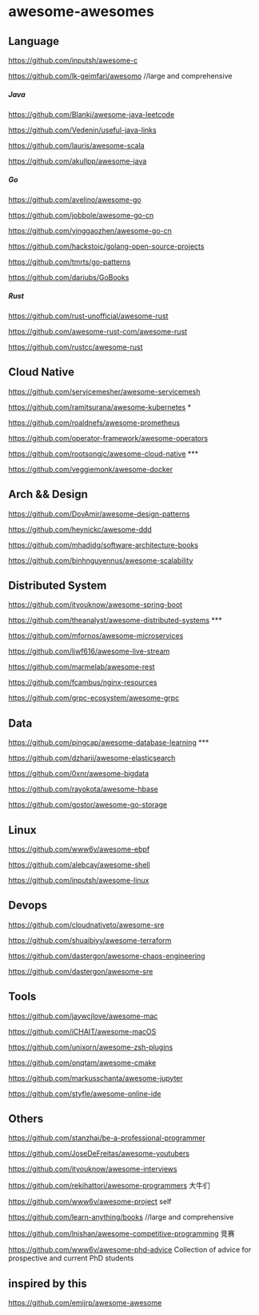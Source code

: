 # awesome-awesomes



## Language
https://github.com/inputsh/awesome-c

https://github.com/lk-geimfari/awesomo  //large and comprehensive


##### Java
https://github.com/Blankj/awesome-java-leetcode

https://github.com/Vedenin/useful-java-links

https://github.com/lauris/awesome-scala

https://github.com/akullpp/awesome-java

##### Go
https://github.com/avelino/awesome-go

https://github.com/jobbole/awesome-go-cn

https://github.com/yinggaozhen/awesome-go-cn

https://github.com/hackstoic/golang-open-source-projects

https://github.com/tmrts/go-patterns

https://github.com/dariubs/GoBooks

##### Rust
https://github.com/rust-unofficial/awesome-rust

https://github.com/awesome-rust-com/awesome-rust

https://github.com/rustcc/awesome-rust


## Cloud Native
https://github.com/servicemesher/awesome-servicemesh

https://github.com/ramitsurana/awesome-kubernetes  *

https://github.com/roaldnefs/awesome-prometheus

https://github.com/operator-framework/awesome-operators

https://github.com/rootsongjc/awesome-cloud-native  ***

https://github.com/veggiemonk/awesome-docker

## Arch && Design
https://github.com/DovAmir/awesome-design-patterns

https://github.com/heynickc/awesome-ddd

https://github.com/mhadidg/software-architecture-books

https://github.com/binhnguyennus/awesome-scalability

## Distributed System
https://github.com/ityouknow/awesome-spring-boot

https://github.com/theanalyst/awesome-distributed-systems  ***

https://github.com/mfornos/awesome-microservices

https://github.com/liwf616/awesome-live-stream

https://github.com/marmelab/awesome-rest


https://github.com/fcambus/nginx-resources

https://github.com/grpc-ecosystem/awesome-grpc


## Data
https://github.com/pingcap/awesome-database-learning  ***

https://github.com/dzharii/awesome-elasticsearch

https://github.com/0xnr/awesome-bigdata

https://github.com/rayokota/awesome-hbase 

https://github.com/gostor/awesome-go-storage

## Linux
https://github.com/www6v/awesome-ebpf

https://github.com/alebcay/awesome-shell

https://github.com/inputsh/awesome-linux

## Devops
https://github.com/cloudnativeto/awesome-sre

https://github.com/shuaibiyy/awesome-terraform

https://github.com/dastergon/awesome-chaos-engineering

https://github.com/dastergon/awesome-sre


## Tools
https://github.com/jaywcjlove/awesome-mac

https://github.com/iCHAIT/awesome-macOS

https://github.com/unixorn/awesome-zsh-plugins

https://github.com/onqtam/awesome-cmake

https://github.com/markusschanta/awesome-jupyter

https://github.com/styfle/awesome-online-ide



## Others

https://github.com/stanzhai/be-a-professional-programmer

https://github.com/JoseDeFreitas/awesome-youtubers

https://github.com/ityouknow/awesome-interviews

https://github.com/rekihattori/awesome-programmers  大牛们

https://github.com/www6v/awesome-project self

https://github.com/learn-anything/books //large and comprehensive

https://github.com/lnishan/awesome-competitive-programming  竞赛

https://github.com/www6v/awesome-phd-advice   Collection of advice for prospective and current PhD students    

## inspired by this
https://github.com/emijrp/awesome-awesome
